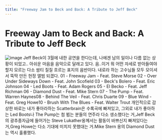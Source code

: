```yaml
---
title: "Freeway Jam to Beck and Back: A Tribute to Jeff Beck"
---
```

# Freeway Jam to Beck and Back: A Tribute to Jeff Beck

![image](36d0623c3bbd3533a2d6064a2f3ae327.jpg)
Jeff Beck이 3월에 내한 공연을 한다는데, 나에겐 남의 일이나 다름 없는 상황이 되었고..
아쉬운 마음을 음악으로 달래고 있다. 
음..이거 뭐 어떤 자세로 받아들여야 할지 모르는 다소 쌈티 질질 흐르는 표지의 음반이다.
내로라 하는 고수님들 모두 모이셔서 뚝딱 만든 헌정 앨범 되겠다.
01 - Freeway Jam - Feat. Steve Morse 02 - Over Under Sideways Down - Feat. John Scofield 03 - Beck's Bolero - Feat. Eric Johnson 04 - Led Boots - Feat. Adam Rogers 05 - El Becko - Feat. Jeff Richman 06 - Diamond Dust - Feat. Mike Stern 07 - The Pump - Feat. Warren Haynes08 - Behind The Veil - Feat. Chris Duarte 09 - Blue Wind - Feat. Greg Howe10 - Brush With The Blues - Feat. Walter Trout 
개인적으로 감상한 바로는 
내가 좋아라하는 Scatterbrain은 수록곡에 빠져있고, 그외로 내가 좋아하는 Led Boots나 The Pump는 첨 뵙는 분들의 연주라 다소 생소했다는 거,Jeff Beck의 광추종자급에 들어가는 Steve Lukather옹께서는 활동이 바쁘신지 빠져있다는 거,Greg Howe는 다소 기대에 미치지 못했대는 거.Mike Stern 옹의 Diamond Dust는 역시 훌륭했다.





